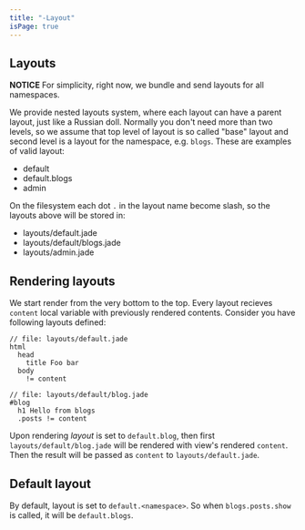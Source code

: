 ```yaml
---
title: "-Layout"
isPage: true
---
```


Layouts
-------

**NOTICE**
For simplicity, right now, we bundle and send layouts for all namespaces.

We provide nested layouts system, where each layout can have a parent layout,
just like a Russian doll. Normally you don't need more than two levels, so we
assume that top level of layout is so called "base" layout and second level is a
layout for the namespace, e.g. `blogs`. These are examples of valid layout:

- default
- default.blogs
- admin

On the filesystem each dot `.` in the layout name become slash, so the layouts
above will be stored in:

- layouts/default.jade
- layouts/default/blogs.jade
- layouts/admin.jade


Rendering layouts
-----------------

We start render from the very bottom to the top. Every layout recieves `content`
local variable with previously rendered contents. Consider you have following
layouts defined:

```
// file: layouts/default.jade
html
  head
    title Foo bar
  body
    != content
```


```
// file: layouts/default/blog.jade
#blog
  h1 Hello from blogs
  .posts != content
```

Upon rendering _layout_ is set to `default.blog`, then first
`layouts/default/blog.jade` will be rendered with view's rendered `content`.
Then the result will be passed as `content` to `layouts/default.jade`.


Default layout
--------------

By default, layout is set to `default.<namespace>`. So when `blogs.posts.show`
is called, it will be `default.blogs`.
